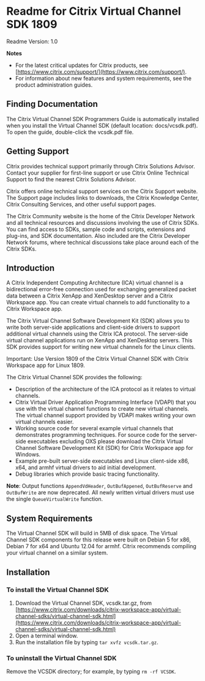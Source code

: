 # Readme for Citrix Virtual Channel SDK 1809

Readme Version: 1.0 

**Notes**

* For the latest critical updates for Citrix products, see [https://www.citrix.com/support/](https://www.citrix.com/support/). 
* For information about new features and system requirements, see the product administration guides. 

## Finding Documentation 

The Citrix Virtual Channel SDK Programmers Guide is automatically installed when you install the Virtual Channel SDK (default location: docs/vcsdk.pdf). To open the guide, double-click the vcsdk.pdf file. 

## Getting Support 

Citrix provides technical support primarily through Citrix Solutions Advisor. Contact your supplier for first-line support or use Citrix Online Technical Support to find the nearest Citrix Solutions Advisor. 

Citrix offers online technical support services on the Citrix Support website. The Support page includes links to downloads, the Citrix Knowledge Center, Citrix Consulting Services, and other useful support pages. 

The Citrix Community website is the home of the Citrix Developer Network and all technical resources and discussions involving the use of Citrix SDKs. You can find access to SDKs, sample code and scripts, extensions and plug-ins, and SDK documentation. Also included are the Citrix Developer Network forums, where technical discussions take place around each of the Citrix SDKs. 

## Introduction 

A Citrix Independent Computing Architecture (ICA) virtual channel is a bidirectional error-free connection used for exchanging generalized packet data between a Citrix XenApp and XenDesktop server and a Citrix Workspace app. You can create virtual channels to add functionality to a Citrix Workspace app. 

The Citrix Virtual Channel Software Development Kit (SDK) allows you to write both server-side applications and client-side drivers to support additional virtual channels using the Citrix ICA protocol. The server-side virtual channel applications run on XenApp and XenDesktop servers. This SDK provides support for writing new virtual channels for the Linux clients. 

Important: Use Version 1809 of the Citrix Virtual Channel SDK with Citrix Workspace app for Linux 1809. 

The Citrix Virtual Channel SDK provides the following: 

* Description of the architecture of the ICA protocol as it relates to virtual channels. 
* Citrix Virtual Driver Application Programming Interface (VDAPI) that you use with the virtual channel functions to create new virtual channels. The virtual channel support provided by VDAPI makes writing your own virtual channels easier. 
* Working source code for several example virtual channels that demonstrates programming techniques. For source code for the server-side executables excluding OXS please download the Citrix Virtual Channel Software Development Kit (SDK) for Citrix Workspace app for Windows.
* Example pre-built server-side executables and Linux client-side x86, x64, and armhf virtual drivers to aid initial development. 
* Debug libraries which provide basic tracing functionality. 

**Note**: Output functions `AppendVdHeader`, `OutBufAppened`, `OutBufReserve` and `OutBufWrite` are now deprecated. All newly written virtual drivers must use the single `QueueVirtualWrite` function.

## System Requirements
 
The Virtual Channel SDK will build in 5MB of disk space. The Virtual Channel SDK components for this release were built on Debian 5 for x86, Debian 7 for x64 and Ubuntu 12.04 for armhf. Citrix recommends compiling your virtual channel on a similar system. 

## Installation 

### To install the Virtual Channel SDK 

1.	Download the Virtual Channel SDK, vcsdk.tar.gz, from  
[https://www.citrix.com/downloads/citrix-workspace-app/virtual-channel-sdks/virtual-channel-sdk.html](https://www.citrix.com/downloads/citrix-workspace-app/virtual-channel-sdks/virtual-channel-sdk.html)
2.	Open a terminal window.
3.	Run the installation file by typing `tar xvfz vcsdk.tar.gz`. 

### To uninstall the Virtual Channel SDK 

Remove the VCSDK directory; for example, by typing `rm -rf VCSDK`. 






